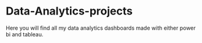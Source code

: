 # Data-Analytics-projects
Here you will find all my data analytics dashboards made with either power bi and tableau.
